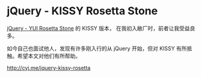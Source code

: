 # jQuery - KISSY Rosetta Stone

[jQuery - YUI Rosetta Stone](http://www.jsrosettastone.com/) 的 KISSY 版本，
在我初入敝厂时，前者让我受益良多。

如今自己也面试他人，发现有许多刚入行的从 jQuery 开始，但对 KISSY 有所抵触。希望本文对他们有所帮助。

<http://cyj.me/jquery-kissy-rosetta>
